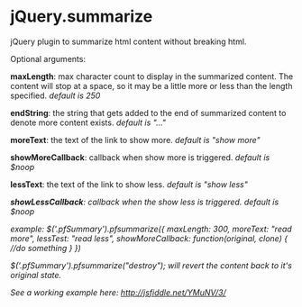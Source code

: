 jQuery.summarize
================
jQuery plugin to summarize html content without breaking html.

Optional arguments:

<b>maxLength</b>: max character count to display in the summarized content. The content will stop at a space, so it may be a little more or less than the length specified. <i>default is 250</i>

<b>endString</b>: the string that gets added to the end of summarized content to denote more content exists. <i>default is "..."</i>

<b>moreText</b>: the text of the link to show more. <i>default is "show more"</i>

<b>showMoreCallback</b>: callback when show more is triggered. <i>default is $noop</i>

<b>lessText</b>: the text of the link to show less.  <i>default is "show less"<i>

<b>showLessCallback</b>: callback when the show less is triggered. <i>default is $noop</i>

example:
$('.pfSummary').pfsummarize({ maxLength: 300, moreText: "read more", lessTest: "read less", showMoreCallback: function(original, clone) {
    //do something
  }
})


$('.pfSummary').pfsummarize("destroy"); will revert the content back to it's original state.


See a working example here: http://jsfiddle.net/YMuNV/3/
